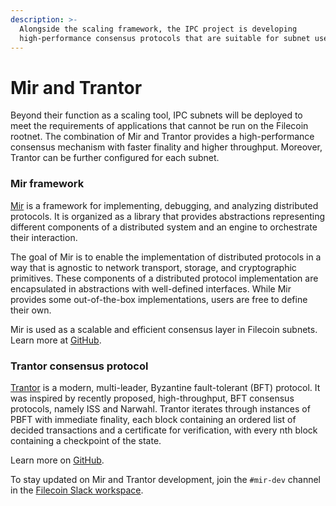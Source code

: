 ```yaml
---
description: >-
  Alongside the scaling framework, the IPC project is developing
  high-performance consensus protocols that are suitable for subnet use.
---
```


# Mir and Trantor

Beyond their function as a scaling tool, IPC subnets will be deployed to meet the requirements of applications that cannot be run on the Filecoin rootnet. The combination of Mir and Trantor provides a high-performance consensus mechanism with faster finality and higher throughput. Moreover, Trantor can be further configured for each subnet.

### Mir framework

[Mir](https://github.com/filecoin-project/mir) is a framework for implementing, debugging, and analyzing distributed protocols. It is organized as a library that provides abstractions representing different components of a distributed system and an engine to orchestrate their interaction.

The goal of Mir is to enable the implementation of distributed protocols in a way that is agnostic to network transport, storage, and cryptographic primitives. These components of a distributed protocol implementation are encapsulated in abstractions with well-defined interfaces. While Mir provides some out-of-the-box implementations, users are free to define their own.

Mir is used as a scalable and efficient consensus layer in Filecoin subnets. Learn more at [GitHub](https://github.com/filecoin-project/mir).

### Trantor consensus protocol

[Trantor](https://github.com/filecoin-project/mir/tree/main/pkg/trantor) is a modern, multi-leader, Byzantine fault-tolerant (BFT) protocol. It was inspired by recently proposed, high-throughput, BFT consensus protocols, namely ISS and Narwahl. Trantor iterates through instances of PBFT with immediate finality, each block containing an ordered list of decided transactions and a certificate for verification, with every nth block containing a checkpoint of the state.

Learn more on [GitHub](https://github.com/filecoin-project/mir/tree/main/pkg/trantor).

To stay updated on Mir and Trantor development, join the `#mir-dev` channel in the [Filecoin Slack workspace](https://filecoin.io/slack/).
